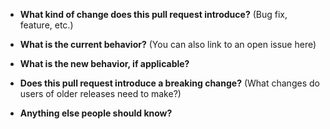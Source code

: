 * **What kind of change does this pull request introduce?** (Bug fix, feature, etc.)



* **What is the current behavior?** (You can also link to an open issue here)



* **What is the new behavior, if applicable?**



* **Does this pull request introduce a breaking change?** (What changes do users of older releases need to make?)



* **Anything else people should know?**
